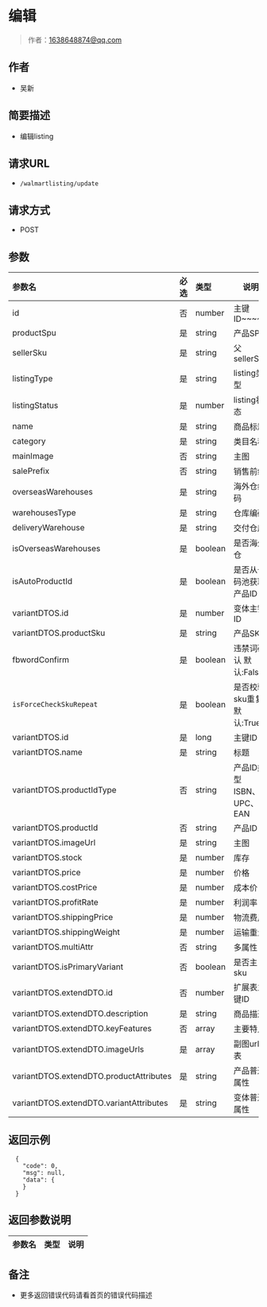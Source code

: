 # 编辑

> 作者：1638648874@qq.com

## 作者
- 吴新

    
## 简要描述

- 编辑listing

## 请求URL
- `/walmartlisting/update`
  
## 请求方式
- POST 

## 参数

|参数名|必选|类型|说明|
|:----    |:---|:----- |-----   |
|id |否  |number |主键ID~~~~   |
|productSpu     |是  |string | 产品SPU    |
|sellerSku | 是 | string | 父sellerSku |
|listingType     |是  |string | listing类型    |
|listingStatus     |是  |number | listing状态    |
|name     |是  |string | 商品标题    |
|category     |是  |string | 类目名称    |
|mainImage     |否  |string | 主图    |
|salePrefix |否 |string |销售前缀 |
|overseasWarehouses     |是  |string | 海外仓编码    |
|warehousesType     |是  |string | 仓库编码    |
|deliveryWarehouse| 是 | string |交付仓库|
|isOverseasWarehouses     |是  |boolean | 是否海外仓    |
|isAutoProductId | 是  | boolean | 是否从号码池获取产品ID |
|variantDTOS.id     |是  |number | 变体主键ID    |
|variantDTOS.productSku     |是  |string | 产品SKU    |
|fbwordConfirm | 是  | boolean | 违禁词确认 默认:False |
|`isForceCheckSkuRepeat` | 是  | boolean | 是否校验sku重复 默认:True |
|variantDTOS.id     |是  |long | 主键ID    |
|variantDTOS.name     |是  |string | 标题    |
|variantDTOS.productIdType     |否  |string | 产品ID类型 ISBN、UPC、EAN    |
|variantDTOS.productId     |否  |string | 产品ID    |
|variantDTOS.imageUrl     |是  |string | 主图    |
|variantDTOS.stock     |是  |number | 库存    |
|variantDTOS.price     |是  |number | 价格    |
|variantDTOS.costPrice     |是  |number | 成本价    |
|variantDTOS.profitRate     |是  |number | 利润率    |
|variantDTOS.shippingPrice     |是  |number | 物流费用    |
|variantDTOS.shippingWeight     |是  |number | 运输重量    |
|variantDTOS.multiAttr     |否  |string | 多属性    |
|variantDTOS.isPrimaryVariant     | 否  |boolean |  是否主sku  |
|variantDTOS.extendDTO.id     |否  |number | 扩展表主键ID    |
|variantDTOS.extendDTO.description     |是  |string | 商品描述    |
|variantDTOS.extendDTO.keyFeatures     |否  |array | 主要特点    |
|variantDTOS.extendDTO.imageUrls     |是  |array | 副图url列表|
|variantDTOS.extendDTO.productAttributes     |是  |string | 产品普通属性    |
|variantDTOS.extendDTO.variantAttributes     |是  |string | 变体普通属性    |

## 返回示例 

``` 
  {
    "code": 0,
	"msg": null,
    "data": {
    }
  }
```

## 返回参数说明 

|参数名|类型|说明|
|:-----  |:-----|-----                           |


## 备注 

- 更多返回错误代码请看首页的错误代码描述